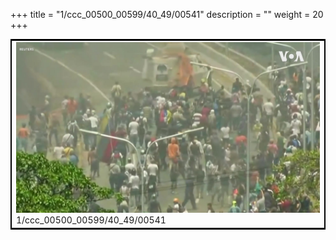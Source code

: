 +++
title = "1/ccc_00500_00599/40_49/00541"
description = ""
weight = 20
+++

<table style="border:2px solid black;max-width:800px;max-height:800px;" 
><tr><td>
<img class="center-fit-jpg"
src="/jpg_/aaa_20190430_NxaOmWaI8sI_00540.jpg">
1/ccc_00500_00599/40_49/00541
</img></td></tr></table>
